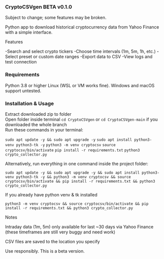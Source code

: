### CryptoCSVgen BETA v0.1.0
Subject to change; some features may be broken.

Python app to download historical cryptocurrency data from Yahoo Finance with a simple interface.

Features

-Search and select crypto tickers
-Choose time intervals (1m, 5m, 1h, etc.)
-Select preset or custom date ranges
-Export data to CSV
-View logs and test connection

### Requirements
Python 3.8 or higher
Linux (WSL or VM works fine). Windows and macOS support untested.

### Installation & Usage

Extract downloaded zip to folder  
Open folder inside terminal `cd CryptoCSVgen` or `cd CryptoCSVgen-main` if you downloaded the whole branch  
Run these commands in your terminal:  

`sudo apt update -y && sudo apt upgrade -y`
`sudo apt install python3-venv python3-tk -y`
`python3 -m venv cryptocsv`
`source cryptocsv/bin/activate`
`pip install -r requirements.txt`
`python3 crypto_collector.py`

Alternatively, run everything in one command inside the project folder:  

`sudo apt update -y && sudo apt upgrade -y && sudo apt install python3-venv python3-tk -y && python3 -m venv cryptocsv && source cryptocsv/bin/activate && pip install -r requirements.txt && python3 crypto_collector.py` 

If you already have python venv & tk installed

`python3 -m venv cryptocsv && source cryptocsv/bin/activate && pip install -r requirements.txt && python3 crypto_collector.py`  

Notes  

Intraday data (1m, 5m) only available for last ~30 days via Yahoo Finance (these timeframes are still very buggy and need work)  

CSV files are saved to the location you specify  

Use responsibly. This is a beta version.  
